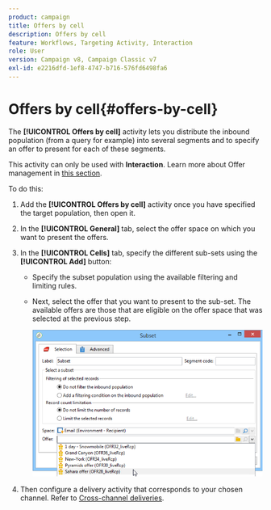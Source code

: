 ```yaml
---
product: campaign
title: Offers by cell
description: Offers by cell
feature: Workflows, Targeting Activity, Interaction
role: User
version: Campaign v8, Campaign Classic v7
exl-id: e2216dfd-1ef8-4747-b716-576fd6498fa6
---
```

# Offers by cell{#offers-by-cell}



The **[!UICONTROL Offers by cell]** activity lets you distribute the inbound population (from a query for example) into several segments and to specify an offer to present for each of these segments.

This activity can only be used with **Interaction**. Learn more about Offer management in [this section](../../v8/interaction/interaction.md).

To do this:

1. Add the **[!UICONTROL Offers by cell]** activity once you have specified the target population, then open it.
1. In the **[!UICONTROL General]** tab, select the offer space on which you want to present the offers.
1. In the **[!UICONTROL Cells]** tab, specify the different sub-sets using the **[!UICONTROL Add]** button:

    * Specify the subset population using the available filtering and limiting rules.
    * Next, select the offer that you want to present to the sub-set. The available offers are those that are eligible on the offer space that was selected at the previous step.
    
      ![](assets/int_offer_per_cell1.png)

1. Then configure a delivery activity that corresponds to your chosen channel. Refer to [Cross-channel deliveries](cross-channel-deliveries.md).
